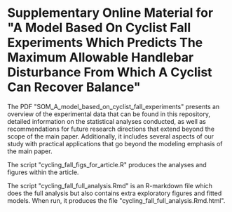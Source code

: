 # Supplementary Online Material for "A Model Based On Cyclist Fall Experiments Which Predicts The Maximum Allowable Handlebar Disturbance From Which A Cyclist Can Recover Balance"
The PDF "SOM_A_model_based_on_cyclist_fall_experiments" presents an overview of the experimental data that can be found in this repository, detailed information on the statistical analyses conducted, as well as recommendations for future research directions that extend beyond the scope of the main paper. Additionally, it includes several aspects of our study with practical applications that go beyond the modeling emphasis of the main paper.

The script "cycling_fall_figs_for_article.R" produces the analyses and figures within the article.

The script "cycling_fall_full_analysis.Rmd" is an R-markdown file which does the full analysis but also contains extra exploratory figures and fitted models. 
When run, it produces the file "cycling_fall_full_analysis.Rmd.html".
